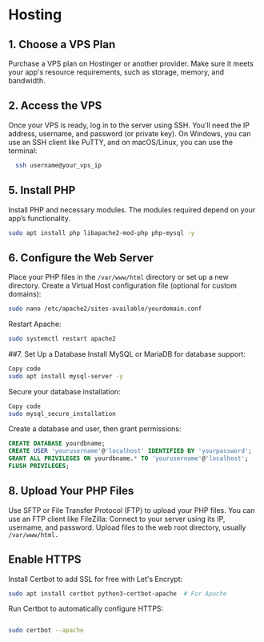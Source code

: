 # Hosting
## 1. Choose a VPS Plan
Purchase a VPS plan on Hostinger or another provider.
Make sure it meets your app's resource requirements, such as storage, memory, and bandwidth.

## 2. Access the VPS
Once your VPS is ready, log in to the server using SSH. You’ll need the IP address, username, and password (or private key).
On Windows, you can use an SSH client like PuTTY, and on macOS/Linux, you can use the terminal:

``` bash
  ssh username@your_vps_ip
```

## 5. Install PHP
Install PHP and necessary modules. The modules required depend on your app’s functionality.
```bash
sudo apt install php libapache2-mod-php php-mysql -y
```

## 6. Configure the Web Server

Place your PHP files in the `/var/www/html` directory or set up a new directory.
Create a Virtual Host configuration file (optional for custom domains):
```bash
sudo nano /etc/apache2/sites-available/yourdomain.conf
```
Restart Apache:
```bash
sudo systemctl restart apache2
```

##7. Set Up a Database 
Install MySQL or MariaDB for database support:
```bash
Copy code
sudo apt install mysql-server -y
```

Secure your database installation:
```bash
Copy code
sudo mysql_secure_installation
```
Create a database and user, then grant permissions:
```sql
CREATE DATABASE yourdbname;
CREATE USER 'yourusername'@'localhost' IDENTIFIED BY 'yourpassword';
GRANT ALL PRIVILEGES ON yourdbname.* TO 'yourusername'@'localhost';
FLUSH PRIVILEGES;
```

## 8. Upload Your PHP Files
Use SFTP or File Transfer Protocol (FTP) to upload your PHP files. You can use an FTP client like FileZilla:
Connect to your server using its IP, username, and password.
Upload files to the web root directory, usually `/var/www/html.`

## Enable HTTPS 
Install Certbot to add SSL for free with Let's Encrypt:
``` bash
sudo apt install certbot python3-certbot-apache  # For Apache
```
Run Certbot to automatically configure HTTPS:
```bash

sudo certbot --apache
```
